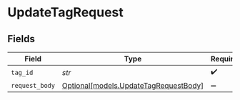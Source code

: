 # UpdateTagRequest


## Fields

| Field                                                                      | Type                                                                       | Required                                                                   | Description                                                                |
| -------------------------------------------------------------------------- | -------------------------------------------------------------------------- | -------------------------------------------------------------------------- | -------------------------------------------------------------------------- |
| `tag_id`                                                                   | *str*                                                                      | :heavy_check_mark:                                                         | N/A                                                                        |
| `request_body`                                                             | [Optional[models.UpdateTagRequestBody]](../models/updatetagrequestbody.md) | :heavy_minus_sign:                                                         | N/A                                                                        |